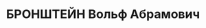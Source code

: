 ---
title: БРОНШТЕЙН Вольф Абрамович
description: 'Род. в 1893, Польша, г. Льодзь, еврей, обр.: начальное, член ВКП(б)
  с 1920. Проживал: Украинская ССР, г. Харьков, Черноглазовская, 4 "а", кв. 4. Председатель
  октябрьского районного Осоавиахима

  Арестован 28.09.1937. Обв. по ст. 54-1 "а", 54-11 ("участник военно-фашистского
  заговора"). Приговор: ВК ВС СССР, 09.12.1937 – ВМН. Расстрелян 10.12.1937, г.Харьков.

  Реабилитирован 05.07.1957'
---